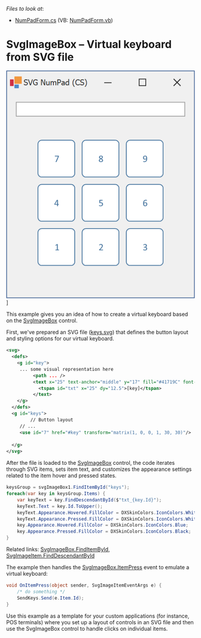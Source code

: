 *Files to look at*:

* [NumPadForm.cs](./CS/NumPadForm.cs) (VB: [NumPadForm.vb](./VB/NumPadForm.vb))

<!-- default file list end -->
# SvgImageBox – Virtual keyboard from SVG file

![numpad.png](./Assets/numpad.png)]

This example gives you an idea of how to create a virtual keyboard based on the [SvgImageBox](https://docs.devexpress.com/WindowsForms/DevExpress.XtraEditors.SvgImageBox) control. 

First, we've prepared an SVG file ([keys.svg](https://github.com/DevExpress-Examples/SvgImageBox-Virtual-keyboard-from-SVG-file/blob/21.1.4%2B/Assets/Keys.svg)) that defines the button layout and styling options for our virtual keyboard.

```svg
<svg>
  <defs>
    <g id="key">
	 ... some visual representation here
          <path ... />
          <text x="25" text-anchor="middle" y="17" fill="#41719C" font-size="10pt" font-family="Calibri">
            <tspan id="txt" x="25" dy="12.5">[key]</tspan>
          </text>	 
    </g>
  </defs>
  <g id="keys">
         // Button layout
	 // ...
	 <use id="7" href="#key" transform="matrix(1, 0, 0, 1, 30, 30)"/>
         
  </g>
</svg>

```

After the file is loaded to the [SvgImageBox](https://docs.devexpress.com/WindowsForms/DevExpress.XtraEditors.SvgImageBox) control, the code iterates through SVG items, sets item text, and customizes the appearance settings related to the item hover and pressed states.

```cs
keysGroup = svgImageBox1.FindItemById("keys");
foreach(var key in keysGroup.Items) {
    var keyText = key.FindDescendantById($"txt_{key.Id}");
    keyText.Text = key.Id.ToUpper();
    keyText.Appearance.Hovered.FillColor = DXSkinColors.IconColors.White;
    keyText.Appearance.Pressed.FillColor = DXSkinColors.IconColors.White;
    key.Appearance.Hovered.FillColor = DXSkinColors.IconColors.Blue;
    key.Appearance.Pressed.FillColor = DXSkinColors.IconColors.Black;
}
```
Related links: [SvgImageBox.FindItemById](https://docs.devexpress.com/WindowsForms/DevExpress.XtraEditors.SvgImageBox.FindItemById(System.String)), [SvgImageItem.FindDescendantById](https://docs.devexpress.com/WindowsForms/DevExpress.XtraEditors.SvgImageItem.FindDescendantById(System.String))

The example then handles the [SvgImageBox.ItemPress](https://docs.devexpress.com/WindowsForms/DevExpress.XtraEditors.SvgImageBox.ItemPress) event
to emulate a virtual keyboard:

```cs
void OnItemPress(object sender, SvgImageItemEventArgs e) {
    /* do something */
    SendKeys.Send(e.Item.Id);
}
```

Use this example as a template for your custom applications (for instance, POS terminals) where you set up a layout of controls in an SVG file and then use the SvgImageBox control to handle clicks on individual items.

